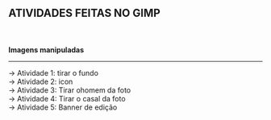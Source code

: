 ## ATIVIDADES FEITAS NO GIMP
<BR>
<BR>
<strong>Imagens manipuladas</strong>
<HR>
-> Atividade 1: tirar o fundo
<BR>
-> Atividade 2: icon
<BR>
-> Atividade 3: Tirar ohomem da foto
<BR>
-> Atividade 4: Tirar o casal da foto
<BR>
-> Atividade 5: Banner de edição

